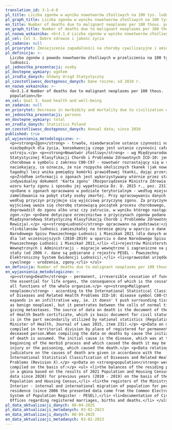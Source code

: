 ```yaml
---
translation_id: 3-1-d-0
pl_title: Liczba zgonów w wyniku nowotworów złośliwych na 100 tys. ludności
pl_graph_title: Liczba zgonów w wyniku nowotworów złośliwych na 100 tys. ludności
en_title: Number of deaths due to malignant neoplasms per 100 thous. population
en_graph_title: Number of deaths due to malignant neoplasms per 100 thous. population
pl_nazwa_wskaznika: <b>3.1.d Liczba zgonów w wyniku nowotworów złośliwych na 100 tys. ludności</b>
pl_cel: Cel 3. Dobre zdrowie i jakość życia
pl_zadanie: null
pl_priorytet: Zmniejszenie zapadalności na choroby cywilizacyjne i umieralności z ich powodu
pl_definicja: >-
  Liczba zgonów z powodu nowotworów złośliwych w przeliczeniu na 100 tys.
  ludności.
pl_jednostka_prezentacji: osoby
pl_dostepne_wymiary: ogółem
pl_zrodlo_danych: Główny Urząd Statystyczny
pl_czestotliwosc_dostępnosc_danych: Dane roczne; od 2010 r.
en_nazwa_wskaznika: >-
  <b>3.1.d Number of deaths due to malignant neoplasms per 100 thous.
  population</b>
en_cel: Goal 3. Good health and well-being
en_zadanie: null
en_priorytet: Decrease in morbidity and mortality due to civilization diseases
en_jednostka_prezentacji: persons
en_dostepne_wymiary: total
en_zrodlo_danych: Statistics Poland
en_czestotliwosc_dostępnosc_danych: Annual data; since 2010
published: true
pl_wyjasnienia_metodologiczne: >-
  <p><strong>Zgon</strong> - trwałe, nieodwracalne ustanie czynności narządów
  niezbędnych dla życia, konsekwencją czego jest ustanie czynności całego
  ustroju.</p> <p><strong>Nowotwór złośliwy</strong> - wg Międzynarodowej
  Statystycznej Klasyfikacji Chorób i Problemów Zdrowotnych ICD-10: jednostka
  chorobowa o symbolu z zakresu C00-C97 - nowotwór rozrastający się w sposób
  naciekający, co oznacza, że nie rozpycha okolicznych tkanek (jak nowotwór
  łagodny) lecz wnika pomiędzy komórki prawidłowej tkanki, dając przerzuty.</p>
  <p>Źródłem informacji o zgonach jest wykorzystywany wtórnie przez statystykę
  indywidualny dokument 'Karta zgonu' (Rozporządzenie Ministra Zdrowia w sprawie
  wzoru karty zgonu i sposobu jej wypełniania Dz. U. 2015 r., poz. 231).</p>
  <p>Dane o zgonach opracowano w podziale terytorialnym - według miejsca
  zameldowania na pobyt stały osoby zmarłej. Przy opracowywaniu danych zgonów
  według przyczyn przyjmuje się wyjściową przyczynę zgonu. Za przyczynę
  wyjściową uważa się chorobę stanowiącą początek procesu chorobowego, który
  doprowadził do zgonu albo uraz czy zatrucie, w wyniku którego nastąpił
  zgon.</p> <p>Dane dotyczące orzecznictwa o przyczynach zgonów podano zgodnie z
  Międzynarodową Statystyczną Klasyfikacją Chorób i Problemów Zdrowotnych (X
  Rewizja).</p> <p><strong>Ludność</strong> opracowano na podstawie:</p> <ul>
  <li>bilansów ludności zamieszkałej na terenie gminy w oparciu o dane
  Narodowego Spisu Powszechnego Ludności i Mieszkań 2021 (dla danych od 2020 r.)
  dla lat wcześniejszych (2010-2019) w oparciu o dane Narodowego Spisu
  Powszechnego Ludności i Mieszkań 2011,</li> <li>rejestrów Ministerstwa Spraw
  Wewnętrznych i Administracji - migracje wewnętrzne i zagraniczne na pobyt
  stały (od 2006 r. dane są pobierane z rejestru PESEL - Powszechny
  Elektroniczny System Ewidencji Ludności),</li> <li>sprawozdań urzędów stanu
  cywilnego - urodzenia, zgony.</li> </ul>
en_definicja: Number of deaths due to malignant neoplasms per 100 thous. population.
en_wyjasnienia_metodologiczne: >-
  <p><strong>Death</strong> - permanent, irreversible cessation of functions of
  the essential for life organs, the consequence of which is the cessation of
  all functions of the whole organism.</p> <p><strong>Malignant
  neoplasm</strong> - according to the International Statistical Classification
  of Diseases and Related Health Problems ICD-10: disease symbol C00-C97 - it
  expands in an infiltrative way, ie. it doesn' t push surrounding tissue (such
  as benign neoplasm), but it penetrates between the cells of normal tissue,
  giving metastases. The source of data on death is the document of the Ministry
  of Health Death certificate, which is basic document for civil status acts and
  is in the part secondarily utilized by national statistics (Regulation of the
  Minister of Health, Journal of Laws 2015, item 231).</p> <p>Data on deaths are
  compiled in territorial division by place of registered for permanent stay of
  deceased person.When compiling the data on deaths by cause the initial cause
  of death is assumed. The initial cause is the disease, which was at the
  beginning of the morbid process and which caused the death it may be also the
  injury or the poisoning, which caused the death.</p> <p>Data relating to the
  judicature on the causes of death are given in accordance with the
  International Statistical Classification of Diseases and Related Health
  Problems (Revision X).</p> <p>Data on <strong>population</strong> were
  compiled on the basis of:</p> <ul> <li>the balances of the residing population
  in a gmina based on the results of 2021 Population and Housing Census (for
  data since 2020) for previous years (2010 - 2019) on the basis of the 2011
  Population and Housing Census,</li> <li>the registers of the Ministry of
  Interior - internal and international migration of population for permanent
  residence (since 2006 the presented data come from the Common Electronic
  System of Population Register - PESEL),</li> <li>documentation of Civil Status
  Offices regarding registered marriages, births and deaths.</li> </ul>
pl_data_aktualizacji_danych: 08-04-2025
pl_data_aktualizacji_metadanych: 03-02-2023
en_data_aktualizacji_danych: 08-04-2025
en_data_aktualizacji_metadanych: 03-02-2023
---
```

